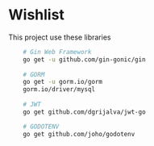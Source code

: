 # Wishlist 

This project use these libraries
```bash
    # Gin Web Framework
    go get -u github.com/gin-gonic/gin
    
    # GORM
    go get -u gorm.io/gorm
    gorm.io/driver/mysql
    
    # JWT
    go get github.com/dgrijalva/jwt-go

    # GODOTENV
    go get github.com/joho/godotenv

```